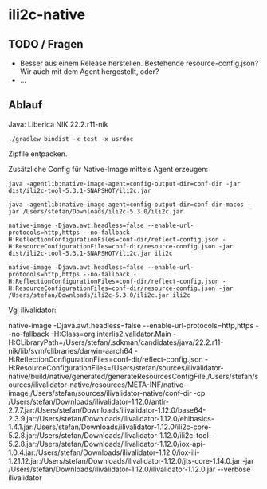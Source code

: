 # ili2c-native

## TODO / Fragen

- Besser aus einem Release herstellen. Bestehende resource-config.json? Wir auch mit dem Agent hergestellt, oder?
- ...

## Ablauf
Java: Liberica NIK 22.2.r11-nik

```
./gradlew bindist -x test -x usrdoc
```

Zipfile entpacken.


Zusätzliche Config für Native-Image mittels Agent erzeugen:

```
java -agentlib:native-image-agent=config-output-dir=conf-dir -jar dist/ili2c-tool-5.3.1-SNAPSHOT/ili2c.jar

java -agentlib:native-image-agent=config-output-dir=conf-dir-macos -jar /Users/stefan/Downloads/ili2c-5.3.0/ili2c.jar
```

```
native-image -Djava.awt.headless=false --enable-url-protocols=http,https --no-fallback -H:ReflectionConfigurationFiles=conf-dir/reflect-config.json -H:ResourceConfigurationFiles=conf-dir/resource-config.json -jar dist/ili2c-tool-5.3.1-SNAPSHOT/ili2c.jar ili2c

native-image -Djava.awt.headless=false --enable-url-protocols=http,https --no-fallback -H:ReflectionConfigurationFiles=conf-dir/reflect-config.json -H:ResourceConfigurationFiles=conf-dir/resource-config.json -jar /Users/stefan/Downloads/ili2c-5.3.0/ili2c.jar ili2c
```



Vgl ilivalidator:

native-image -Djava.awt.headless=false --enable-url-protocols=http,https --no-fallback -H:Class=org.interlis2.validator.Main -H:CLibraryPath=/Users/stefan/.sdkman/candidates/java/22.2.r11-nik/lib/svm/clibraries/darwin-aarch64 -H:ReflectionConfigurationFiles=conf-dir/reflect-config.json -H:ResourceConfigurationFiles=/Users/stefan/sources/ilivalidator-native/build/native/generated/generateResourcesConfigFile,/Users/stefan/sources/ilivalidator-native/resources/META-INF/native-image,/Users/stefan/sources/ilivalidator-native/conf-dir -cp /Users/stefan/Downloads/ilivalidator-1.12.0/antlr-2.7.7.jar:/Users/stefan/Downloads/ilivalidator-1.12.0/base64-2.3.9.jar:/Users/stefan/Downloads/ilivalidator-1.12.0/ehibasics-1.4.1.jar:/Users/stefan/Downloads/ilivalidator-1.12.0/ili2c-core-5.2.8.jar:/Users/stefan/Downloads/ilivalidator-1.12.0/ili2c-tool-5.2.8.jar:/Users/stefan/Downloads/ilivalidator-1.12.0/iox-api-1.0.4.jar:/Users/stefan/Downloads/ilivalidator-1.12.0/iox-ili-1.21.12.jar:/Users/stefan/Downloads/ilivalidator-1.12.0/jts-core-1.14.0.jar -jar /Users/stefan/Downloads/ilivalidator-1.12.0/ilivalidator-1.12.0.jar --verbose ilivalidator
